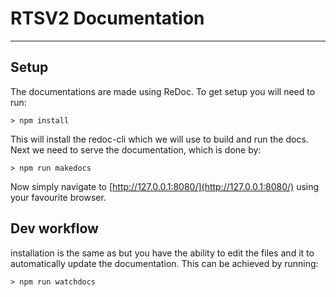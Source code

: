 # RTSV2 Documentation

-------------------------------------------------------------------------------

## Setup

The documentations are made using ReDoc.
To get setup you will need to run:

``` shell
> npm install
```

This will install the redoc-cli which we will use to build and run the docs.
Next we need to serve the documentation, which is done by:

``` shell
> npm run makedocs
```

Now simply navigate to [http://127.0.0.1:8080/](http://127.0.0.1:8080/) using your favourite browser.


## Dev workflow

installation is the same as but you have the ability to edit the files and it to automatically update the documentation.
This can be achieved by running:

``` shell
> npm run watchdocs

```
